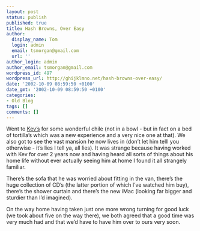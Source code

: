 ```yaml
---
layout: post
status: publish
published: true
title: Hash Browns, Over Easy
author:
  display_name: Tom
  login: admin
  email: tsmorgan@gmail.com
  url: ''
author_login: admin
author_email: tsmorgan@gmail.com
wordpress_id: 497
wordpress_url: http://ghijklmno.net/hash-browns-over-easy/
date: '2002-10-09 08:59:50 +0100'
date_gmt: '2002-10-09 08:59:50 +0100'
categories:
- Old Blog
tags: []
comments: []
---
```

<p>Went to <a href="http://sorehead.org">Kev&#8217;s</a> for some wonderful chile (not in a bowl - but in fact on a bed of tortilla&#8217;s which was a new experience and a very nice one at that). We also got to see the vast mansion he now lives in (don&#8217;t let him telll you otherwise - it&#8217;s lies I tell ya, all lies). It was strange because having worked with Kev for over 2 years now and having heard all sorts of things about his home life without ever actually seeing him at home I found it all strangely familiar.</p>

<p>There&#8217;s the sofa that he was worried about fitting in the van, there&#8217;s the huge collection of CD&#8217;s (the latter portion of which I&#8217;ve watched him buy), there&#8217;s the shower curtain and there&#8217;s the new iMac (looking far bigger and sturdier than I&#8217;d imagined).</p>

<p>On the way home having taken just one more wrong turning for good luck (we took about five on the way there), we both agreed that a good time was very much had and that we&#8217;d have to have him over to ours very soon.</p>

